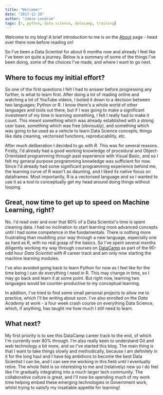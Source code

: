 ```yaml
---
title: "Welcome!"
date: "2017-12-28"
author: "Jamie Lendrum"
tags: [r, python, data science, datacamp, training]
---
```


Welcome to my blog! A brief introduction to me is on the [About](/page/about/) page - head over there now before reading on!

So I've been a Data Scientist for about 6 months now and already I feel like I've been on quite a journey. Below is a summary of some of the things I've been doing, some of the choices I've made, and where I want to go next.

## Where to focus my initial effort?

So one of the first questions I felt I had to answer before progressing any further, is what to learn first. After doing a lot of reading online and watching a lot of YouTube videos, I boiled it down to a decision between two languages; Python or R. I know there's a whole world of other languages and tools out there, but if I was going to make a significant investment of my time in learning something, I felt I really had to make it count. This meant something which was already established with a strong user base, something which was free (obviously), and something which was going to be used as a vehicle to learn Data Science concepts; things like data cleaning, vectorised functions, reproducability, etc.

After much deliberation I decided to go with R. This was for several reasons. Firstly, I'd already had a good working knowledge of procedural and Object-Orientated programming through past experience with Visual Basic, and so I felt my general purpose programming knowledge was sufficient for now. Since I'd already had some significant programming experience behind me, the learning curve of R wasn't as daunting, and I liked its native focus on dataframes. Most importantly, R is a vectorised language and so I wanted to use it as a tool to conceptually get my head around doing things without looping.

## Great, now time to get up to speed on Machine Learning, right?

No. I'd read over and over that 80% of a Data Scientist's time is spent cleaning data. I had no inclination to start learning more advanced concepts until I had some competence in the fundamentals. There is nothing more frustrating than muddling your way through a new language, especially one as hard as R, with no real grasp of the basics. So I've spent several months diligently working my way through courses on [DataCamp](http://www.datacamp.com) as part of the 90-odd hour *Data Scientist with R* career track and am only now starting the machine learning modules.

I've also avoided going back to learn Python for now as I feel like for the time being I can do everything I need in R. This may change in time, so I may go back and learn it at some point. But right now, learning two languages would be counter-productive to my conceptual learning.

In addition, I've tried to find some small personal projects to allow me to practice, which I'll be writing about soon. I've also enrolled on the *Data Academy* at work - a four week crash course on everything Data Science, which, if anything, has taught me how much I still need to learn.

## What next?

My first priority is to see this DataCamp career track to the end, of which I'm currently over 80% through. I'm also really keen to understand Git and web technology a bit more, and so I've started this blog. The main thing is that I want to take things slowly and methodically, because I am definitely in it for the long haul and I have big ambitions to become the best Data Scientist I can be, and I can see me working in this field until I eventually retire. The whole field is so interesting to me and (relatively) new so I do feel like I'm gradually integrating into a much larger tech community. The collaborative culture is great, and I'll now be spending much of my work time helping embed these emerging technologies in Government work, whilst trying to satisfy my insatiable appetite for learning!

